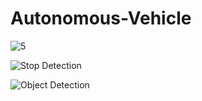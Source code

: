# Autonomous-Vehicle
![5](https://github.com/Sean-afk/Autonomous-Vehicle/assets/75134761/45f9427e-8f88-4cfb-839f-4024fc0fc486)


![Stop Detection](https://github.com/Sean-afk/Autonomous-Vehicle/assets/75134761/e9ed5b4f-9fec-4f6a-9503-2e1faef1126e)

![Object Detection](https://github.com/Sean-afk/Autonomous-Vehicle/assets/75134761/104b87be-153a-484f-9226-0eea9a44cb2f)

